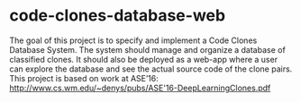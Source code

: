 # code-clones-database-web
The goal of this project is to specify and implement a Code Clones Database System. The system should manage and organize a database of classified clones. It should also be deployed as a web-app where a user can explore the database and see the actual source code of the clone pairs. 
This project is based on work at ASE’16:
http://www.cs.wm.edu/~denys/pubs/ASE'16-DeepLearningClones.pdf 
